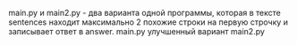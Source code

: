 main.py и main2.py - два варианта одной программы, которая в тексте sentences находит максимально 2 похожие строки на первую строчку и записывает ответ в answer. main.py улучшенный вариант main2.py
